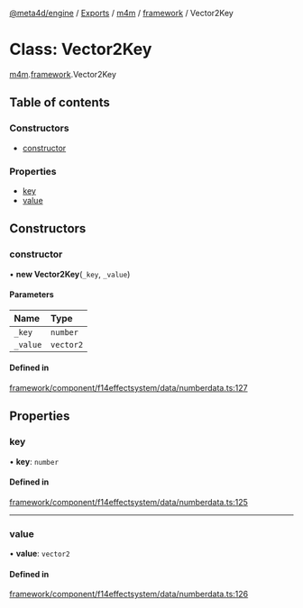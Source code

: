 [@meta4d/engine](../README.md) / [Exports](../modules.md) / [m4m](../modules/m4m.md) / [framework](../modules/m4m.framework.md) / Vector2Key

# Class: Vector2Key

[m4m](../modules/m4m.md).[framework](../modules/m4m.framework.md).Vector2Key

## Table of contents

### Constructors

- [constructor](m4m.framework.Vector2Key.md#constructor)

### Properties

- [key](m4m.framework.Vector2Key.md#key)
- [value](m4m.framework.Vector2Key.md#value)

## Constructors

### constructor

• **new Vector2Key**(`_key`, `_value`)

#### Parameters

| Name | Type |
| :------ | :------ |
| `_key` | `number` |
| `_value` | `vector2` |

#### Defined in

[framework/component/f14effectsystem/data/numberdata.ts:127](https://github.com/meta4d-me/meta4d-engine/blob/cf6bfe6/src/framework/component/f14effectsystem/data/numberdata.ts#L127)

## Properties

### key

• **key**: `number`

#### Defined in

[framework/component/f14effectsystem/data/numberdata.ts:125](https://github.com/meta4d-me/meta4d-engine/blob/cf6bfe6/src/framework/component/f14effectsystem/data/numberdata.ts#L125)

___

### value

• **value**: `vector2`

#### Defined in

[framework/component/f14effectsystem/data/numberdata.ts:126](https://github.com/meta4d-me/meta4d-engine/blob/cf6bfe6/src/framework/component/f14effectsystem/data/numberdata.ts#L126)
